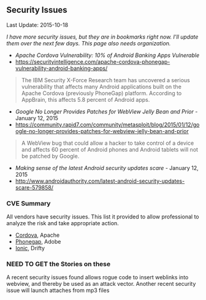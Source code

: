 ## Security Issues ##
Last Update: 2015-10-18

*I have more security issues, but they are in bookmarks right now. I'll update them over the next few days. This page also needs organization.*

* *Apache Cordova Vulnerability: 10% of Android Banking Apps Vulnerable*
* https://securityintelligence.com/apache-cordova-phonegap-vulnerability-android-banking-apps/
> The IBM Security X-Force Research team has uncovered a serious vulnerability that affects many Android applications built on the Apache Cordova (previously PhoneGap) platform. According to AppBrain, this affects 5.8 percent of Android apps.

* *Google No Longer Provides Patches for WebView Jelly Bean and Prior* - January 12, 2015
* https://community.rapid7.com/community/metasploit/blog/2015/01/12/google-no-longer-provides-patches-for-webview-jelly-bean-and-prior
> A WebView bug that could allow a hacker to take control of a device and affects 60 percent of Android phones and Android tablets will not be patched by Google. 

* *Making sense of the latest Android security updates scare* - January 12, 2015
* http://www.androidauthority.com/latest-android-security-updates-scare-579858/


### CVE Summary ###

All vendors have security issues. This list it provided to allow professional to analyze the risk and take appropriate action. 

* [Cordova](https://www.cvedetails.com/vulnerability-list/vendor_id-45/product_id-27153/Apache-Cordova.html), Apache
* [Phonegap](https://www.cvedetails.com/product/27154/Adobe-Phonegap.html?vendor_id=53), Adobe
* [Ionic](https://www.cvedetails.com/vulnerability-list/vendor_id-14735/product_id-30043/year-2014/Drifty-Ionic-View.html), Drifty

### NEED TO GET the Stories on these ###
A recent security issues found allows rogue code to insert weblinks into webview, and thereby be used as an attack vector. Another recent security issue will launch attaches from mp3 files